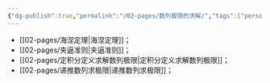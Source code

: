```yaml
---
{"dg-publish":true,"permalink":"/02-pages/数列极限的求解/","tags":["personal/blog","高等数学/极限"]}
---
```


- [[02-pages/海涅定理\|海涅定理]]；
- [[02-pages/夹逼准则\|夹逼准则]]；
- [[02-pages/定积分定义求解数列极限\|定积分定义求解数列极限]]；
- [[02-pages/递推数列求极限\|递推数列求极限]]；